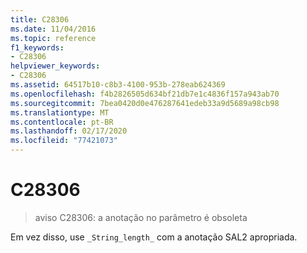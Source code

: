 ```yaml
---
title: C28306
ms.date: 11/04/2016
ms.topic: reference
f1_keywords:
- C28306
helpviewer_keywords:
- C28306
ms.assetid: 64517b10-c8b3-4100-953b-278eab624369
ms.openlocfilehash: f4b2826505d634bf21db7e1c4836f157a943ab70
ms.sourcegitcommit: 7bea0420d0e476287641edeb33a9d5689a98cb98
ms.translationtype: MT
ms.contentlocale: pt-BR
ms.lasthandoff: 02/17/2020
ms.locfileid: "77421073"
---
```

# <a name="c28306"></a>C28306

> aviso C28306: a anotação no parâmetro é obsoleta

Em vez disso, use `_String_length_` com a anotação SAL2 apropriada.
